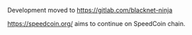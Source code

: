 Development moved to https://gitlab.com/blacknet-ninja

https://speedcoin.org/ aims to continue on SpeedCoin chain.

